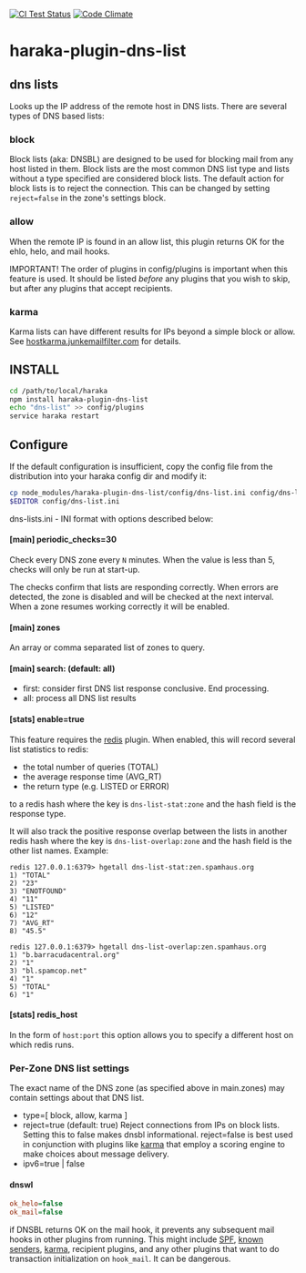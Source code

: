 [![CI Test Status][ci-img]][ci-url]
[![Code Climate][clim-img]][clim-url]

# haraka-plugin-dns-list

## dns lists

Looks up the IP address of the remote host in DNS lists. There are several types of DNS based lists:

### block

Block lists (aka: DNSBL) are designed to be used for blocking mail from any host listed in them. Block lists are the most common DNS list type and lists without a type specified are considered block lists. The default action for block lists is to reject the connection. This can be changed by setting `reject=false` in the zone's settings block.

### allow

When the remote IP is found in an allow list, this plugin returns OK for the ehlo, helo, and mail hooks.

IMPORTANT! The order of plugins in config/plugins is important when this feature is used. It should be listed _before_ any plugins that you wish to skip, but after any plugins that accept recipients.

### karma

Karma lists can have different results for IPs beyond a simple block or allow. See [hostkarma.junkemailfilter.com][2] for details.

## INSTALL

```sh
cd /path/to/local/haraka
npm install haraka-plugin-dns-list
echo "dns-list" >> config/plugins
service haraka restart
```

## Configure

If the default configuration is insufficient, copy the config file from the distribution into your haraka config dir and modify it:

```sh
cp node_modules/haraka-plugin-dns-list/config/dns-list.ini config/dns-list.ini
$EDITOR config/dns-list.ini
```

dns-lists.ini - INI format with options described below:

#### [main] periodic_checks=30

Check every DNS zone every `N` minutes. When the value is less than 5, checks will only be run at start-up.

The checks confirm that lists are responding correctly. When errors are detected, the zone is disabled and will be checked at the next interval. When a zone resumes working correctly it will be enabled.

#### [main] zones

An array or comma separated list of zones to query.

#### [main] search: (default: all)

- first: consider first DNS list response conclusive. End processing.
- all: process all DNS list results

#### [stats] enable=true

This feature requires the [redis][1] plugin. When enabled, this will record several list statistics to redis:

- the total number of queries (TOTAL)
- the average response time (AVG_RT)
- the return type (e.g. LISTED or ERROR)

to a redis hash where the key is `dns-list-stat:zone` and the hash field is the response type.

It will also track the positive response overlap between the lists in another redis hash where the key is `dns-list-overlap:zone` and the hash field is the other list names. Example:

```
redis 127.0.0.1:6379> hgetall dns-list-stat:zen.spamhaus.org
1) "TOTAL"
2) "23"
3) "ENOTFOUND"
4) "11"
5) "LISTED"
6) "12"
7) "AVG_RT"
8) "45.5"

redis 127.0.0.1:6379> hgetall dns-list-overlap:zen.spamhaus.org
1) "b.barracudacentral.org"
2) "1"
3) "bl.spamcop.net"
4) "1"
5) "TOTAL"
6) "1"
```

#### [stats] redis_host

In the form of `host:port` this option allows you to specify a different host on which redis runs.

### Per-Zone DNS list settings

The exact name of the DNS zone (as specified above in main.zones) may contain settings about that DNS list.

- type=[ block, allow, karma ]
- reject=true (default: true) Reject connections from IPs on block lists. Setting this to false makes dnsbl informational. reject=false is best used in conjunction with plugins like [karma][3] that employ a scoring engine to make choices about message delivery.
- ipv6=true | false

#### dnswl

```ini
ok_helo=false
ok_mail=false
```

if DNSBL returns OK on the mail hook, it prevents any subsequent mail hooks in other plugins from running. This might include [SPF][5], [known senders][4], [karma][3], recipient plugins, and any other plugins that want to do transaction initialization on `hook_mail`. It can be dangerous.

[1]: https://github.com/haraka/haraka-plugin-redis
[2]: https://hostkarma.junkemailfilter.com
[3]: https://github.com/haraka/haraka-plugin-karma
[4]: https://github.com/haraka/haraka-plugin-known-senders
[5]: https://github.com/haraka/haraka-plugin-spf
[ci-img]: https://github.com/haraka/haraka-plugin-dns-list/actions/workflows/ci.yml/badge.svg
[ci-url]: https://github.com/haraka/haraka-plugin-dns-list/actions/workflows/ci.yml
[clim-img]: https://codeclimate.com/github/haraka/haraka-plugin-dns-list/badges/gpa.svg
[clim-url]: https://codeclimate.com/github/haraka/haraka-plugin-dns-list

